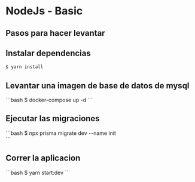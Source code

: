 # NodeJs - Basic

## Pasos para hacer levantar


## Instalar dependencias
```bash
$ yarn install
```

##  Levantar una imagen de base de datos de mysql
´´´bash
$ docker-compose up -d 
´´´

## Ejecutar las migraciones
´´´bash
$ npx prisma migrate dev --name init  
´´´


## Correr la aplicacion
´´´bash
$ yarn start:dev
´´´